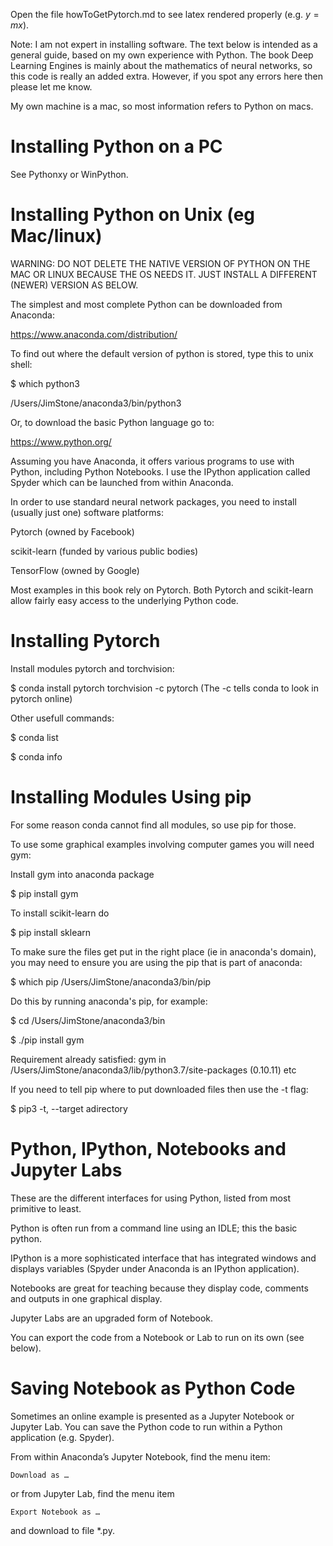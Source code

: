 
Open the file howToGetPytorch.md to see latex rendered properly (e.g. $y=mx$).

Note: I am not expert in installing software. The text below is intended as a general guide, based on my own experience with Python. The book Deep Learning Engines is mainly about the mathematics of neural networks, so this code is really an added extra. However, if you spot any errors here then please let me know. 

My own machine is a mac, so most information refers to Python on macs.

Installing Python on a PC
=================

See Pythonxy or WinPython.

Installing Python on Unix (eg Mac/linux)
=================

WARNING: DO NOT DELETE THE NATIVE VERSION OF PYTHON ON THE MAC OR LINUX BECAUSE THE OS NEEDS IT. JUST INSTALL A DIFFERENT (NEWER) VERSION AS BELOW.

The simplest and most complete Python can be downloaded from Anaconda:

https://www.anaconda.com/distribution/

To find out where the default version of python is stored, type this to unix shell:

$ which python3

/Users/JimStone/anaconda3/bin/python3

Or, to download the basic Python language go to:

https://www.python.org/

Assuming you have Anaconda, it offers various programs to use with Python, including Python Notebooks.
I use the IPython application called Spyder which can be launched from within Anaconda.

In order to use standard neural network packages, you need to install (usually just one) software platforms:

Pytorch (owned by Facebook)

scikit-learn (funded by various public bodies)

TensorFlow (owned by Google)

Most examples in this book rely on Pytorch.
Both Pytorch and scikit-learn allow fairly easy access to the underlying Python code.

Installing Pytorch
=================

Install modules pytorch and torchvision:

\$ conda install pytorch torchvision -c pytorch
(The -c tells conda to look in pytorch online)

Other usefull commands:

\$ conda list

$ conda info

Installing Modules Using pip
=======================

For some reason conda cannot find all modules, so use pip for those. 

To use some graphical examples involving computer games you will need gym:

Install gym into anaconda package

$ pip install gym

To install scikit-learn do

$ pip install sklearn

To make sure the files get put in the right place (ie in anaconda's domain), 
you may need to ensure you are using the pip that is part of anaconda:

$ which pip
/Users/JimStone/anaconda3/bin/pip

Do this by running anaconda's pip, for example:

$ cd /Users/JimStone/anaconda3/bin

$ ./pip install gym

Requirement already satisfied: gym in /Users/JimStone/anaconda3/lib/python3.7/site-packages (0.10.11)
etc

If you need to tell pip where to put downloaded files then use the -t flag:

$ pip3 -t, --target adirectory

Python, IPython, Notebooks and Jupyter Labs
=================

These are the different interfaces for using Python, listed from most primitive to least.

Python is often run from a command line using an IDLE; this the basic python.

IPython is a more sophisticated interface that has integrated windows and displays variables (Spyder under Anaconda is an IPython application).

Notebooks are great for teaching because they display code, comments and outputs in one graphical display.

Jupyter Labs are an upgraded form of Notebook.

You can export the code from a Notebook or Lab to run on its own (see below).
 
Saving Notebook as Python Code
===========================

Sometimes an online example is presented as a Jupyter Notebook or Jupyter Lab.
You can save the Python code to run within a Python application (e.g. Spyder).

From within Anaconda’s Jupyter Notebook, find the menu item:

	Download as …

or from Jupyter Lab, find the menu item

	Export Notebook as …

and download to file *.py.


